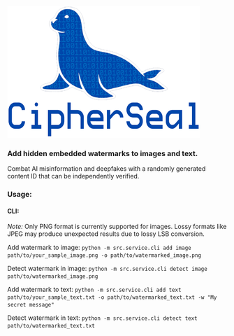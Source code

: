<img src="assets/images/cipherseal-841x500.png" width="441" height="300"/>

### Add hidden embedded watermarks to images and text.

Combat AI misinformation and deepfakes with a randomly generated content ID that can be independently verified.

### Usage:

#### CLI:

*Note:* Only PNG format is currently supported for images. Lossy formats like JPEG may produce unexpected results due to lossy LSB conversion.

Add watermark to image:
`python -m src.service.cli add image path/to/your_sample_image.png -o path/to/watermarked_image.png`

Detect watermark in image:
`python -m src.service.cli detect image path/to/watermarked_image.png`

Add watermark to text: 
`python -m src.service.cli add text path/to/your_sample_text.txt -o path/to/watermarked_text.txt -w "My secret message"`

Detect watermark in text:
`python -m src.service.cli detect text path/to/watermarked_text.txt`
